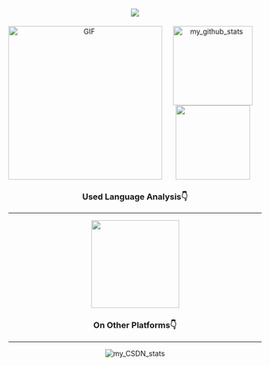 <h1 align="center"><img src="https://readme-typing-svg.herokuapp.com/?lines=print(%22Hello%2CWorld!%22);Hello%2Ctechnology!&center=true&size=27"></h1>

<!---README exegesis
JC1Joker/JC1Joker is a ✨ special ✨ repository because its `README.md` (this file) appears on your GitHub profile.
You can click the Preview link to take a look at your changes.
--->
<div align=center>
  <img align=left alt="GIF" src="https://github.com/Minori-ty/Minori-ty/raw/main/images/code.gif" height="306px" style=" display:" data-target="animated-image.originalImage">
  <div><img align=center height="158px"  alt="my_github_stats" src="https://github-readme-streak-stats.herokuapp.com/?user=JC1Joker"></div>
  <div><img height="148px" src="https://github-readme-stats.vercel.app/api?username=JC1Joker&hide_title=true&hide_border=true&show_icons=trueline_height=21&text_color=fff&icon_color=fff&bg_color=0,00008B,0000FF,00008B&theme=white" /> </div>
  <h3>Used Language Analysis👇</h3>
   <hr/>
   <div><img height="175px" src="https://github-readme-stats.vercel.app/api/top-langs/?username=JC1Joker&hide_title=true&hide_border=true&layout=compact&langs_count=6&text_color=fff&icon_color=fff&bg_color=000080&theme=graywhite" />
   <h3>On Other Platforms👇</h3>
      <hr/>
    <div><img src="https://stats.justsong.cn/api/csdn?id=weixin_53407594&theme=tokyonight" alt="my_CSDN_stats"/></div>
   </div>
</div>
